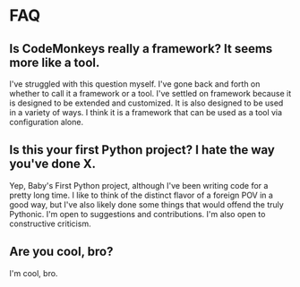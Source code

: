 # FAQ

## Is CodeMonkeys really a framework? It seems more like a tool.

I've struggled with this question myself. I've gone back and forth on whether to call it a framework or a tool. I've settled on framework because it is designed to be extended and customized. It is also designed to be used in a variety of ways. I think it is a framework that can be used as a tool via configuration alone.

## Is this your first Python project? I hate the way you've done X.

Yep, Baby's First Python project, although I've been writing code for a pretty long time. I like to think of the distinct flavor of a foreign POV in a good way, but I've also likely done some things that would offend the truly Pythonic. I'm open to suggestions and contributions. I'm also open to constructive criticism.

## Are you cool, bro?

I'm cool, bro.